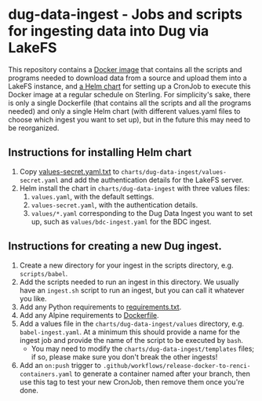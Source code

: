 # dug-data-ingest - Jobs and scripts for ingesting data into Dug via LakeFS

This repository contains a [Docker image](./Dockerfile) that contains all the scripts and programs needed to download
data from a source and upload them into a LakeFS instance, and [a Helm chart](./charts/dug-data-ingest) for setting up
a CronJob to execute this Docker image at a regular schedule on Sterling. For simplicity's sake, there is only a single
Dockerfile (that contains all the scripts and all the programs needed) and only a single Helm chart (with different
values.yaml files to choose which ingest you want to set up), but in the future this may need to be reorganized.

## Instructions for installing Helm chart

1. Copy [values-secret.yaml.txt](./charts/dug-data-ingest/values-secret.yaml.txt) to
   `charts/dug-data-ingest/values-secret.yaml` and add the authentication details for
   the LakeFS server.
2. Helm install the chart in `charts/dug-data-ingest` with three values files:
   1. `values.yaml`, with the default settings.
   2. `values-secret.yaml`, with the authentication details.
   3. `values/*.yaml` corresponding to the Dug Data Ingest you want to set up, such as
      `values/bdc-ingest.yaml` for the BDC ingest.

## Instructions for creating a new Dug ingest.
1. Create a new directory for your ingest in the scripts directory, e.g. `scripts/babel`.
2. Add the scripts needed to run an ingest in this directory. We usually have an `ingest.sh` script to run an
   ingest, but you can call it whatever you like.
3. Add any Python requirements to [requirements.txt](./requirements.txt).
4. Add any Alpine requirements to [Dockerfile](./Dockerfile).
5. Add a values file in the `charts/dug-data-ingest/values` directory, e.g. `babel-ingest.yaml`. At a minimum
   this should provide a name for the ingest job and provide the name of the script to be executed by `bash`.
   - You may need to modify the `charts/dug-data-ingest/templates` files; if so, please make sure you don't break the
     other ingests!
6. Add an `on:push` trigger to `.github/workflows/release-docker-to-renci-containers.yaml` to generate a container
   named after your branch, then use this tag to test your new CronJob, then remove them once you're done.
